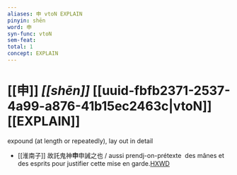 ```yaml
---
aliases: 申 vtoN EXPLAIN
pinyin: shēn
word: 申
syn-func: vtoN
sem-feat: 
total: 1
concept: EXPLAIN 
---
```

# [[申]] *[[shēn]]*  [[uuid-fbfb2371-2537-4a99-a876-41b15ec2463c|vtoN]] [[EXPLAIN]]
expound (at length or repeatedly), lay out in detail
 - [[淮南子]] 故託鬼神**申**申誡之也 / aussi prendj-on-prétexte  des mânes et des esprits pour justifier cette mise en garde.[HXWD](https://hxwd.org/textview.html?location=KR3j0010_tls_013-33a.51)